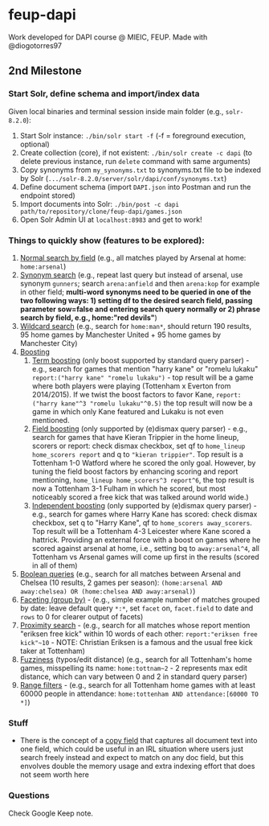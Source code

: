 # feup-dapi
Work developed for DAPI course @ MIEIC, FEUP. Made with @diogotorres97

## 2nd Milestone
### Start Solr, define schema and import/index data
Given local binaries and terminal session inside main folder (e.g., `solr-8.2.0`):
1) Start Solr instance: `./bin/solr start -f` (-f = foreground execution, optional)
2) Create collection (core), if not existent: `./bin/solr create -c dapi` (to delete previous instance, run `delete` command with same arguments)
3) Copy synonyms from `my_synonyms.txt` to synonyms.txt file to be indexed by Solr (`.../solr-8.2.0/server/solr/dapi/conf/synonyms.txt`)
3) Define document schema (import `DAPI.json` into Postman and run the endpoint stored)
4) Import documents into Solr: `./bin/post -c dapi path/to/repository/clone/feup-dapi/games.json`
5) Open Solr Admin UI at `localhost:8983` and get to work!

### Things to quickly show (features to be explored):
1) <ins>Normal search by field</ins> (e.g., all matches played by Arsenal at home: `home:arsenal`)
2) <ins>Synonym search</ins> (e.g., repeat last query but instead of arsenal, use synonym `gunners`; search `arena:anfield` and then `arena:kop` for example in other field; **multi-word synonyms need to be queried in one of the two following ways: 1) setting df to the desired search field, passing parameter sow=false and entering search query normally or 2) phrase search by field, e.g., home:"red devils"**)
3) <ins>Wildcard search</ins> (e.g., search for `home:man*`, should return 190 results, 95 home games by Manchester United + 95 home games by Manchester City)
4) <ins>Boosting</ins>
    1) <ins>Term boosting</ins> (only boost supported by standard query parser) - e.g., search for games that mention "harry kane" or "romelu lukaku" `report:("harry kane" "romelu lukaku")` - top result will be a game where both players were playing (Tottenham x Everton from 2014/2015). If we twist the boost factors to favor Kane, `report:("harry kane"^3 "romelu lukaku"^0.5)` the top result will now be a game in which only Kane featured and Lukaku is not even mentioned.
    2) <ins>Field boosting</ins> (only supported by (e)dismax query parser) - e.g., search for games that have Kieran Trippier in the home lineup, scorers or report: check dismax checkbox, set qf to `home_lineup home_scorers report` and q to `"kieran trippier"`. Top result is a Tottenham 1-0 Watford where he scored the only goal. However, by tuning the field boost factors by enhancing scoring and report mentioning, `home_lineup home_scorers^3 report^6`, the top result is now a Tottenham 3-1 Fulham in which he scored, but most noticeably scored a free kick that was talked around world wide.)
    3) <ins>Independent boosting</ins> (only supported by (e)dismax query parser) - e.g., search for games where Harry Kane has scored: check dismax checkbox, set q to "Harry Kane", qf to `home_scorers away_scorers`. Top result will be a Tottenham 4-3 Leicester where Kane scored a hattrick. Providing an external force with a boost on games where he scored against arsenal at home, i.e., setting bq to `away:arsenal^4`, all Tottenham vs Arsenal games will come up first in the results (scored in all of them)
5) <ins>Boolean queries</ins> (e.g., search for all matches between Arsenal and Chelsea (10 results, 2 games per season): `(home:arsenal AND away:chelsea) OR (home:chelsea AND away:arsenal)`)
6) <ins>Faceting (group by)</ins> - (e.g., simple example number of matches grouped by date: leave default query `*:*`, set `facet` on, `facet.field` to date and `rows` to 0 for clearer output of facets)
7) <ins>Proximity search</ins> - (e.g., search for all matches whose report mention "eriksen free kick" within 10 words of each other: `report:"eriksen free kick"~10` - NOTE: Christian Eriksen is a famous and the usual free kick taker at Tottenham)
8) <ins>Fuzziness</ins> (typos/edit distance) (e.g., search for all Tottenham's home games, misspelling its name: `home:tottnam~2` - 2 represents max edit distance, which can vary between 0 and 2 in standard query parser)
9) <ins>Range filters</ins> - (e.g., search for all Tottenham home games with at least 60000 people in attendance: `home:tottenham AND attendance:[60000 TO *]`)

### Stuff
- There is the concept of a [copy field](https://lucene.apache.org/solr/guide/8_2/copying-fields.html) that captures all document text into one field, which could be useful in an IRL situation where users just search freely instead and expect to match on any doc field, but this envolves double the memory usage and extra indexing effort that does not seem worth here

### Questions
Check Google Keep note.
